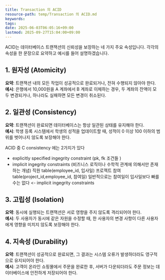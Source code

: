 ```yaml
---
title: Transaction 의 ACID
resource-path: temp/Transaction 의 ACID.md
keywords:
tags:
date: 2025-06-03T06:05:16+09:00
lastmod: 2025-09-27T15:04:00+09:00
---
```

ACID는 데이터베이스 트랜잭션의 신뢰성을 보장하는 네 가지 주요 속성입니다. 각각의 속성을 한 문장으로 요약하고 예시를 들어 설명하겠습니다.

## 1. 원자성 (Atomicity)
**요약**: 트랜잭션 내의 모든 작업이 성공적으로 완료되거나, 전혀 수행되지 않아야 한다.  
**예시**: 은행에서 10,000원을 A 계좌에서 B 계좌로 이체하는 경우, 두 계좌의 잔액이 모두 변경되거나, 하나라도 실패하면 모든 변경이 취소된다.

## 2. 일관성 (Consistency)
**요약**: 트랜잭션이 완료되면 데이터베이스는 항상 일관된 상태를 유지해야 한다.  
**예시**: 학생 등록 시스템에서 학생의 성적을 업데이트할 때, 성적이 0 이상 100 이하의 범위를 벗어나지 않도록 보장해야 한다.

ACID 중 C consistency 에는 2가지가 있다
- explicitly specified ingegrity constraint (pk, fk  조건들 )
- implicit ingegrity constraints (비즈니스 로직이나 수학적 관계에 의해서만 존재하는 개념)
직원 table(employee_id, 입사일) 프로젝트 참여 table(project_id,employee_id, 참여일)
일반적으로는 참여일이 입사일보다 빠를 수는 없다 <- implicit ingegrity constraints

## 3. 고립성 (Isolation)
**요약**: 동시에 실행되는 트랜잭션은 서로 영향을 주지 않도록 격리되어야 한다.  
**예시**: 두 사용자가 동시에 같은 자원을 수정할 때, 한 사용자의 변경 사항이 다른 사용자에게 영향을 미치지 않도록 보장해야 한다.

## 4. 지속성 (Durability)
**요약**: 트랜잭션이 성공적으로 완료되면, 그 결과는 시스템 오류가 발생하더라도 영구적으로 유지되어야 한다.  
**예시**: 고객이 온라인 쇼핑몰에서 주문을 완료한 후, 서버가 다운되더라도 주문 정보는 데이터베이스에 안전하게 저장되어야 한다.



